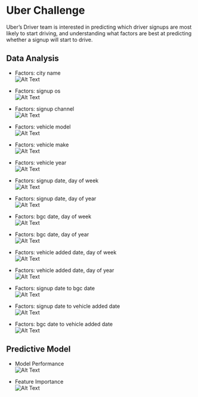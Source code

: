 Uber Challenge
=============

Uber’s Driver team is interested in predicting which driver signups are most likely to start driving, and understanding what factors are best at predicting whether a signup will start to drive. 

Data Analysis
----

*   Factors: city name    
![Alt Text](https://raw.githubusercontent.com/qiangsiwei/uber_challenge/master/figure/city_name.png)

*   Factors: signup os    
![Alt Text](https://raw.githubusercontent.com/qiangsiwei/uber_challenge/master/figure/signup_os.png)

*   Factors: signup channel    
![Alt Text](https://raw.githubusercontent.com/qiangsiwei/uber_challenge/master/figure/signup_channel.png)

*   Factors: vehicle model    
![Alt Text](https://raw.githubusercontent.com/qiangsiwei/uber_challenge/master/figure/vehicle_model.png)

*   Factors: vehicle make    
![Alt Text](https://raw.githubusercontent.com/qiangsiwei/uber_challenge/master/figure/vehicle_make.png)

*   Factors: vehicle year    
![Alt Text](https://raw.githubusercontent.com/qiangsiwei/uber_challenge/master/figure/vehicle_year.png)

*   Factors: signup date, day of week    
![Alt Text](https://raw.githubusercontent.com/qiangsiwei/uber_challenge/master/figure/signup_date_wd.png)

*   Factors: signup date, day of year    
![Alt Text](https://raw.githubusercontent.com/qiangsiwei/uber_challenge/master/figure/signup_date_yd.png)

*   Factors: bgc date, day of week    
![Alt Text](https://raw.githubusercontent.com/qiangsiwei/uber_challenge/master/figure/bgc_date_wd.png)

*   Factors: bgc date, day of year    
![Alt Text](https://raw.githubusercontent.com/qiangsiwei/uber_challenge/master/figure/bgc_date_yd.png)

*   Factors: vehicle added date, day of week    
![Alt Text](https://raw.githubusercontent.com/qiangsiwei/uber_challenge/master/figure/vehicle_added_date_wd.png)

*   Factors: vehicle added date, day of year    
![Alt Text](https://raw.githubusercontent.com/qiangsiwei/uber_challenge/master/figure/vehicle_added_date_yd.png)

*   Factors: signup date to bgc date    
![Alt Text](https://raw.githubusercontent.com/qiangsiwei/uber_challenge/master/figure/signup_date_to_bgc_date.png)

*   Factors: signup date to vehicle added date    
![Alt Text](https://raw.githubusercontent.com/qiangsiwei/uber_challenge/master/figure/signup_date_to_vehicle_added_date.png)

*   Factors: bgc date to vehicle added date    
![Alt Text](https://raw.githubusercontent.com/qiangsiwei/uber_challenge/master/figure/bgc_date_to_vehicle_added_date.png)

Predictive Model
----

*   Model Performance    
![Alt Text](https://raw.githubusercontent.com/qiangsiwei/uber_challenge/master/figure/m1.png)

*   Feature Importance    
![Alt Text](https://raw.githubusercontent.com/qiangsiwei/uber_challenge/master/figure/m2.png)


